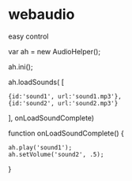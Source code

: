 # webaudio
easy control

var ah = new AudioHelper();

ah.ini();

ah.loadSounds(
[

	{id:'sound1', url:'sound1.mp3'},
	{id:'sound2', url:'sound2.mp3'}
	
], onLoadSoundComplete)

function onLoadSoundComplete()
{

	ah.play('sound1');
	ah.setVolume('sound2', .5);
	
}
